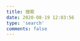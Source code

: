 ```yaml
---
title: 搜索
date: 2020-08-19 12:03:56
type: 'search'
comments: false
---
```

         



<!--     
<article class="post-wrap page">
   <script type="text/javascript">
    var _hmt = _hmt || [];
    (function() {
      var hm = document.createElement("script");
      hm.src = "https://hm.baidu.com/hm.js?9df80ee3a79777ffce442320dbbba26d";
      var s = document.getElementsByTagName("script")[0];
      s.parentNode.insertBefore(hm, s);
    })();
  </script>       
            
<div id="site_search">
    <div class="form-group">
     <input type="text" id="local-search-input" name="q" results="0" placeholder="搜索" class="st-search-input st-default-search-input form-control"/>
     <button class="search-btn btn"><i class="fas fa-search-plus" style="font-size: 16px;"></i></button>
    </div>  
   <div id="local-search-result"></div>
   </div>
   <div class="local"> -->
<!--         
</article> -->




    
 



